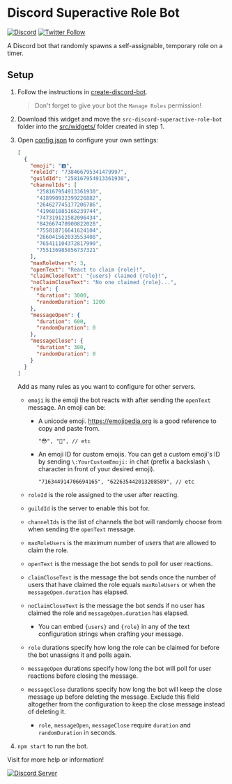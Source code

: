 # Discord Superactive Role Bot

[![Discord](https://discord.com/api/guilds/258167954913361930/embed.png)](https://discord.gg/WjEFnzC) [![Twitter Follow](https://img.shields.io/twitter/follow/peterthehan.svg?style=social)](https://twitter.com/peterthehan)

A Discord bot that randomly spawns a self-assignable, temporary role on a timer.

## Setup

1. Follow the instructions in [create-discord-bot](https://github.com/peterthehan/create-discord-bot).

   > Don't forget to give your bot the `Manage Roles` permission!

2. Download this widget and move the `src-discord-superactive-role-bot` folder into the [src/widgets/](https://github.com/peterthehan/create-discord-bot/tree/master/app/src/widgets) folder created in step 1.

3. Open [config.json](https://github.com/peterthehan/discord-superactive-role-bot/blob/master/src-discord-superactive-role-bot/config.json) to configure your own settings:

   ```json
   [
     {
       "emoji": "🅱️",
       "roleId": "738466795341479997",
       "guildId": "258167954913361930",
       "channelIds": [
         "258167954913361930",
         "418990932399226882",
         "264627745177206786",
         "419681885166239744",
         "747319121582096434",
         "842667470900822028",
         "755818716641624104",
         "266041562033553408",
         "765411104372817990",
         "755136985856737321"
       ],
       "maxRoleUsers": 3,
       "openText": "React to claim {role}!",
       "claimCloseText": "{users} claimed {role}!",
       "noClaimCloseText": "No one claimed {role}...",
       "role": {
         "duration": 3000,
         "randomDuration": 1200
       },
       "messageOpen": {
         "duration": 600,
         "randomDuration": 0
       },
       "messageClose": {
         "duration": 300,
         "randomDuration": 0
       }
     }
   ]
   ```

   Add as many rules as you want to configure for other servers.

   - `emoji` is the emoji the bot reacts with after sending the `openText` message. An emoji can be:

     - A unicode emoji. https://emojipedia.org is a good reference to copy and paste from.

       ```
       "😳", "🥺", // etc
       ```

     - An emoji ID for custom emojis. You can get a custom emoji's ID by sending `\:YourCustomEmoji:` in chat (prefix a backslash `\` character in front of your desired emoji).

       ```
       "716344914706694165", "622635442013208589", // etc
       ```

   - `roleId` is the role assigned to the user after reacting.
   - `guildId` is the server to enable this bot for.
   - `channelIds` is the list of channels the bot will randomly choose from when sending the `openText` message.
   - `maxRoleUsers` is the maximum number of users that are allowed to claim the role.
   - `openText` is the message the bot sends to poll for user reactions.
   - `claimCloseText` is the message the bot sends once the number of users that have claimed the role equals `maxRoleUsers` or when the `messageOpen.duration` has elapsed.
   - `noClaimCloseText` is the message the bot sends if no user has claimed the role and `messageOpen.duration` has elapsed.

     - You can embed `{users}` and `{role}` in any of the text configuration strings when crafting your message.

   - `role` durations specify how long the role can be claimed for before the bot unassigns it and polls again.
   - `messageOpen` durations specify how long the bot will poll for user reactions before closing the message.
   - `messageClose` durations specify how long the bot will keep the close message up before deleting the message. Exclude this field altogether from the configuration to keep the close message instead of deleting it.
     - `role`, `messageOpen`, `messageClose` require `duration` and `randomDuration` in seconds.

4. `npm start` to run the bot.

Visit for more help or information!

<a href="https://discord.gg/WjEFnzC">
  <img src="https://discordapp.com/api/guilds/258167954913361930/embed.png?style=banner2" title="Discord Server"/>
</a>
